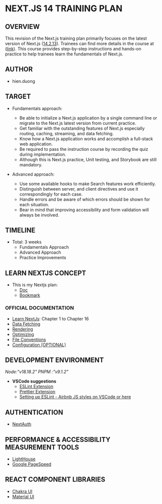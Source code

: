 # NEXT.JS 14 TRAINING PLAN

## OVERVIEW

This revision of the Next.js training plan primarily focuses on the latest version of Next.js ([14.2.13](https://github.com/vercel/next.js/releases/tag/v14.2.13)). Trainees can find more details in the course at ([link](https://react.dev/.])). This course provides step-by-step instructions and hands-on practice to help trainees learn the fundamentals of Next.js.

## AUTHOR

* hien.duong

## TARGET

* Fundamentals approach:
  * Be able to initialize a Next.js application by a single command line or migrate to the Next.js latest version from current practice.
  * Get familiar with the outstanding features of Next.js especially routing, caching, streaming, and data fetching.
  * Know how a Next.js application works and accomplish a full-stack web application.
  * Be required to pass the instruction course by recording the quiz during implementation.
  * Although this is Next.js practice, Unit testing, and Storybook are still mandatory.

* Advanced approach:
  * Use some available hooks to make Search features work efficiently.
  * Distinguish between server, and client directives and use it correspondingly for each case.
  * Handle errors and be aware of which errors should be shown for each situation.
  * Bear in mind that improving accessibility and form validation will always be involved.

## TIMELINE

* Total: 3 weeks
  * Fundamentals Approach
  * Advanced Approach
  * Practice Improvements

## LEARN NEXTJS CONCEPT

* This is my Nextjs plan:
  * [Doc](https://docs.google.com/document/d/1s4ywrP9Ainu0f0-8y1YSVgjPGyPcv9bb9onvp-m-fMY/edit?tab=t.0)
  * [Bookmark](https://docs.google.com/document/d/1s4ywrP9Ainu0f0-8y1YSVgjPGyPcv9bb9onvp-m-fMY/edit?tab=t.15bs64ej1x5l)

### OFFICIAL DOCUMENTATION

* [Learn NextJs](https://nextjs.org/learn/dashboard-app): Chapter 1 to Chapter 16
* [Data Fetching](https://nextjs.org/docs/app/building-your-application/data-fetching)
* [Rendering](https://nextjs.org/docs/app/building-your-application/rendering)
* [Optimizing](https://nextjs.org/docs/app/building-your-application/optimizing)
* [File Conventions](https://nextjs.org/docs/app/api-reference/file-conventions)
* [Configuration (OPTIONAL)](https://nextjs.org/docs/app/api-reference/next-config-js)

## DEVELOPMENT ENVIRONMENT

*Node:"v18.18.2"*
*PNPM :"v9.1.2"*

* __VSCode suggestions__
  * [ESLint Extension](https://marketplace.visualstudio.com/items?itemName=dbaeumer.vscode-eslint)
  * [Prettier Extension](https://marketplace.visualstudio.com/items?itemName=esbenp.prettier-vscode)
  * [Setting up ESLint - Airbnb JS styles on VSCode or here](https://blog.echobind.com/integrating-prettier-eslint-airbnb-style-guide-in-vscode-47f07b5d7d6a)

## AUTHENTICATION

* [NextAuth](https://next-auth.js.org/)

## PERFORMANCE & ACCESSIBILITY MEASUREMENT TOOLS

* [LightHouse](https://chrome.google.com/webstore/detail/lighthouse/blipmdconlkpinefehnmjammfjpmpbjk)
* [Google PageSpeed](https://pagespeed.web.dev/)

## REACT COMPONENT LIBRARIES

* [Chakra UI](https://chakra-ui.com/)
* [Material UI](https://mui.com/)
